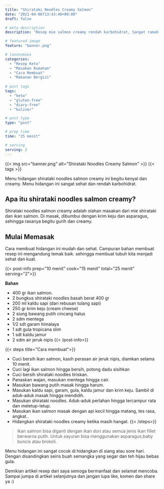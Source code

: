 ```yaml
---
title: "Shirataki Noodles Creamy Salmon"
date: "2021-04-06T13:43:40+00:00"
draft: false

# meta description
description: "Resep mie salmon creamy rendah karbohidrat, Sangat ramah untuk diet keto"

# featured image
feature: "banner.png"

# taxonomies
categories:
  - "Resep Keto"
  - "Masakan Rumahan"
  - "Cara Membuat"
  - "Makanan Bergizi"
  
# post tags
tags:
  - "keto"
  - "gluten-free"
  - "diary-free"
  - "kuliner"

# post type
type: "post"

# prep time
time: "25 menit"

# serving
serving: 2
---
```


{{< img src="banner.png" alt="Shirataki Noodles Creamy Salmon" >}}
{{< tags >}}

Menu hidangan shirataki noodles salmon creamy ini begitu kenyal dan creamy. Menu hidangan ini sangat sehat dan rendah karbohidrat. 

## Apa itu shirataki noodles salmon creamy?

Shirataki noodles salmon creamy adalah olahan masakan dari mie shirataki dan ikan salmon. Di masak, dibumbui dengan krim keju dan asparagus, sehingga rasanya begitu gurih dan creamy.

## Mulai Memasak

Cara membuat hidangan ini mudah dan sehat. Campuran bahan membuat resep ini mengandung lemak baik. sehingga membuat tubuh kita menjadi sehat dan kuat.

{{< post-info prep="10 menit" cook="15 menit" total="25 menit" serving="2">}}

__Bahan__

- 400 gr  ikan salmon.
- 2 bungkus shirataki noodles basah berat 400 gr
- 200 ml kaldu sapi (dari rebusan tulang sapi)
- 250 gr krim keju (cream cheese)
- 2 siung bawang putih cincang halus
- 2 sdm mentega
- 1/2 sdt garam himalaya
- 1 sdt gula tropicana slim
- 1 sdt kaldu jamur
- 2 sdm air jeruk nipis
{{< /post-info>}}

{{< steps title="Cara membuat">}}
- Cuci bersih ikan salmon, kasih perasan air jeruk nipis, diamkan selama 10 menit.
- Cuci lagi ikan salmon hingga bersih, potong dadu sisihkan
- Cuci bersih shirataki noodles tiriskan.
- Panaskan wajan, masukan mentega hingga cair. 
- Masukan bawang putih masak hingga harum.
- Masukan kaldu sapi, garam, gula, kaldu jamur dan krim keju. Sambil di aduk-aduk masak hingga mendidih.
- Masukan shirataki noodles. Aduk-aduk perlahan hingga tercampur rata dan meletup-letup.
- Masukan ikan salmon masak dengan api kecil hingga matang, tes rasa, angkat..
- Hidangkan shirataki noodles creamy ketika masih hangat.
{{< /steps>}}

>Ikan salmon bisa diganti dengan ikan dori atau semua jenis ikan fillet berwarna putih. Untuk sayuran bisa menggunakan asparagus,baby buncis atau brokoli.

Menu hidangan ini sangat cocok di hidangkan di siang atau sore hari. Dengan disandingkan seiris buah semangka yang segar dan teh hijau bebas gula.

Demikian artikel resep dari saya semoga bermanfaat dan selamat mencoba. Sampai jumpa di artikel selanjutnya dan jangan lupa like, komen dan share ya :)
